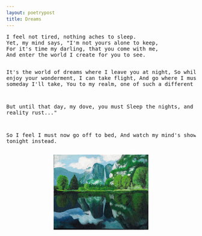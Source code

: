```yaml
---
layout: poetrypost
title: Dreams
---
```


<script> actbtn("btndreams") </script>
<div>
<pre>
I feel not tired, nothing aches to sleep.
Yet, my mind says, "I'm not yours alone to keep,
For it's time my darling, that you come with me,
And enter the world I create for you to see.

It's the world of dreams where I leave you at night,
So while you enjoy your wonderment, I can take flight,
And go where I must, maybe someday I'll take,
You to my realm, one of such a different make.

But until that day, my dove, you must
Sleep the nights, and let reality rust..."

So I feel I must now go off to bed,
And watch my mind's show for tonight instead.
</pre>
<p align="center">
	<img src="/Portfolio/Paintings/yosm.jpg" alt="Yosemite" style="width:50%">
</p>
</div>